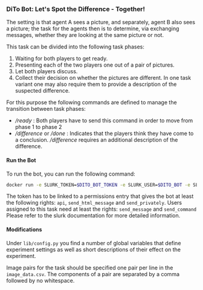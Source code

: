 ### DiTo Bot: Let's Spot the **Di**fference - **To**gether!
The setting is that agent A sees a picture, and separately, agent B also sees a picture; the task for the agents then is to determine, via exchanging messages, whether they are looking at the same picture or not.

This task can be divided into the following task phases:
1. Waiting for both players to get ready.
2. Presenting each of the two players one out of a pair of pictures.
3. Let both players discuss.
4. Collect their decision on whether the pictures are different. In one task variant one may also require them to provide a description of the suspected difference.


For this purpose the following commands are defined to manage the transition between task phases:
+ */ready* : Both players have to send this command in order to move from phase 1 to phase 2
+ */difference* or */done* : Indicates that the players think they have come to a conclusion. */difference* requires an additional description of the difference.

#### Run the Bot
To run the bot, you can run the following command:
```bash
docker run -e SLURK_TOKEN=$DITO_BOT_TOKEN -e SLURK_USER=$DITO_BOT -e SLURK_WAITING_ROOM=$WAITING_ROOM -e DITO_TASK_ID=$TASK_ID -e SLURK_PORT=5000 --net="host" slurk/dito-bot &
```

The token has to be linked to a permissions entry that gives the bot at least the following rights: `api`, `send_html_message` and `send_privately`.
Users assigned to this task need at least the rights: `send_message` and `send_command`
Please refer to the slurk documentation for more detailed information.


#### Modifications
Under `lib/config.py` you find a number of global variables that define experiment settings as well as short descriptions of their effect on the experiment.

Image pairs for the task should be specified one pair per line
in the `image_data.csv`. The components of a pair are separated by
a comma followed by no whitespace.
